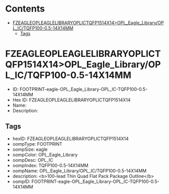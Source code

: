 



Contents
========

* [FZEAGLEOPLEAGLELIBRARYOPLICTQFP1514X14>OPL_Eagle_Library/OPL_IC/TQFP100-0.5-14X14MM](#fzeagleopleaglelibraryoplictqfp1514x14opl_eagle_libraryopl_ictqfp100-05-14x14mm)
	* [Tags](#tags)

# FZEAGLEOPLEAGLELIBRARYOPLICTQFP1514X14>OPL_Eagle_Library/OPL_IC/TQFP100-0.5-14X14MM

- ID: FOOTPRINT-eagle-OPL_Eagle_Library-OPL_IC-TQFP100-0.5-14X14MM
- Hex ID: FZEAGLEOPLEAGLELIBRARYOPLICTQFP1514X14
- Name: 
- Description: 

## Tags

- hexID: FZEAGLEOPLEAGLELIBRARYOPLICTQFP1514X14
- oompType: FOOTPRINT
- oompSize: eagle
- oompColor: OPL_Eagle_Library
- oompDesc: OPL_IC
- oompIndex: TQFP100-0.5-14X14MM
- oompName: OPL_Eagle_Library/OPL_IC/TQFP100-0.5-14X14MM
- description: &lt;b&gt;100-lead Thin Quad Flat Pack Package Outline&lt;/b&gt;
- oompID: FOOTPRINT-eagle-OPL_Eagle_Library-OPL_IC-TQFP100-0.5-14X14MM
